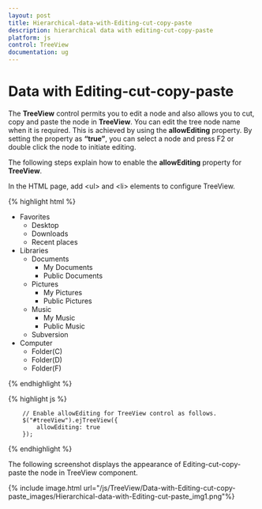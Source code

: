 ```yaml
---
layout: post
title: Hierarchical-data-with-Editing-cut-copy-paste
description: hierarchical data with editing-cut-copy-paste
platform: js
control: TreeView
documentation: ug
---
```


# Data with Editing-cut-copy-paste

The **TreeView** control permits you to edit a node and also allows you to cut, copy and paste the node in **TreeView**. You can edit the tree node name when it is required. This is achieved by using the **allowEditing** property. By setting the property as **“true”**, you can select a node and press F2 or double click the node to initiate editing.

The following steps explain how to enable the **allowEditing** property for **TreeView**.

In the HTML page, add &lt;ul&gt; and &lt;li&gt; elements to configure TreeView.

{% highlight html %}

    
<ul id="treeView">
   <li class="expanded">
      Favorites
      <ul>
         <li>Desktop</li>
         <li>Downloads</li>
         <li>Recent places</li>
      </ul>
   </li>
   <li class="expanded">
      Libraries
      <ul>
         <li>
            Documents
            <ul>
               <li>My Documents</li>
               <li>Public Documents</li>
            </ul>
         </li>
         <li>
            Pictures
            <ul>
               <li>My Pictures</li>
               <li>Public Pictures</li>
            </ul>
         </li>
         <li>
            Music
            <ul>
               <li>My Music</li>
               <li>Public Music</li>
            </ul>
         </li>
         <li>Subversion</li>
      </ul>
   </li>
   <li>
      Computer
      <ul>
         <li>Folder(C)</li>
         <li>Folder(D)</li>
         <li>Folder(F)</li>
      </ul>
   </li>
</ul>
    
{% endhighlight %}

{% highlight js %}


        // Enable allowEditing for TreeView control as follows.
        $("#treeView").ejTreeView({
            allowEditing: true
        });


{% endhighlight %}


The following screenshot displays the appearance of Editing-cut-copy-paste the node in TreeView component.

{% include image.html url="/js/TreeView/Data-with-Editing-cut-copy-paste_images/Hierarchical-data-with-Editing-cut-paste_img1.png"%}

